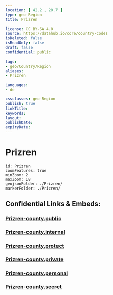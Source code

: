 ```yaml
---
location: [ 42.2 , 20.7 ] 
type: geo-Region
title: Prizren

license: CC BY-SA 4.0
source: https://datahub.io/core/country-codes
isDeleted: false
isReadOnly: false
draft: false
confidential: public

tags:
- geo/Country/Region
aliases:
- Prizren

Languages:
- de

cssclasses: geo-Region
publish: true
linkTitle: 
keywords: 
layout: 
publishDate: 
expiryDate: 
---
```


# Prizren

```leaflet
id: Prizren
zoomFeatures: true 
minZoom: 2 
maxZoom: 18
geojsonFolder: ./Prizren/
markerFolder: ./Prizren/
```


## Confidential Links & Embeds: 

### [Prizren-county.public](/_public/\Earth\Continent\Europe\Europe~South\Kosovo\districts~Kosovo\Prizren\counties~PrizrenPrizren-county.public.md) 

### [Prizren-county.internal](/_internal/\Earth\Continent\Europe\Europe~South\Kosovo\districts~Kosovo\Prizren\counties~PrizrenPrizren-county.internal.md) 

### [Prizren-county.protect](/_protect/\Earth\Continent\Europe\Europe~South\Kosovo\districts~Kosovo\Prizren\counties~PrizrenPrizren-county.protect.md) 

### [Prizren-county.private](/_private/\Earth\Continent\Europe\Europe~South\Kosovo\districts~Kosovo\Prizren\counties~PrizrenPrizren-county.private.md) 

### [Prizren-county.personal](/_personal/\Earth\Continent\Europe\Europe~South\Kosovo\districts~Kosovo\Prizren\counties~PrizrenPrizren-county.personal.md) 

### [Prizren-county.secret](/_secret/\Earth\Continent\Europe\Europe~South\Kosovo\districts~Kosovo\Prizren\counties~PrizrenPrizren-county.secret.md)

